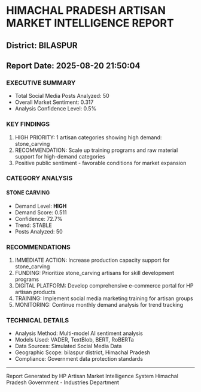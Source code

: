 # HIMACHAL PRADESH ARTISAN MARKET INTELLIGENCE REPORT
## District: BILASPUR
## Report Date: 2025-08-20 21:50:04

### EXECUTIVE SUMMARY
- Total Social Media Posts Analyzed: 50
- Overall Market Sentiment: 0.317
- Analysis Confidence Level: 0.5%

### KEY FINDINGS
1. HIGH PRIORITY: 1 artisan categories showing high demand: stone_carving
2. RECOMMENDATION: Scale up training programs and raw material support for high-demand categories
3. Positive public sentiment - favorable conditions for market expansion

### CATEGORY ANALYSIS

#### STONE CARVING
- Demand Level: **HIGH**
- Demand Score: 0.511
- Confidence: 72.7%
- Trend: STABLE
- Posts Analyzed: 50

### RECOMMENDATIONS
1. IMMEDIATE ACTION: Increase production capacity support for stone_carving
2. FUNDING: Prioritize stone_carving artisans for skill development programs
3. DIGITAL PLATFORM: Develop comprehensive e-commerce portal for HP artisan products
4. TRAINING: Implement social media marketing training for artisan groups
5. MONITORING: Continue monthly demand analysis for trend tracking

### TECHNICAL DETAILS
- Analysis Method: Multi-model AI sentiment analysis
- Models Used: VADER, TextBlob, BERT, RoBERTa
- Data Sources: Simulated Social Media Data
- Geographic Scope: bilaspur district, Himachal Pradesh
- Compliance: Government data protection standards

---
Report Generated by HP Artisan Market Intelligence System
Himachal Pradesh Government - Industries Department
